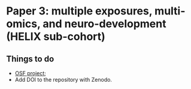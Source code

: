 # Paper 3: multiple exposures, multi-omics, and neuro-development (HELIX sub-cohort)

## Things to do
* [OSF project](https://osf.io/rwsge/);
* Add DOI to the repository with Zenodo.
